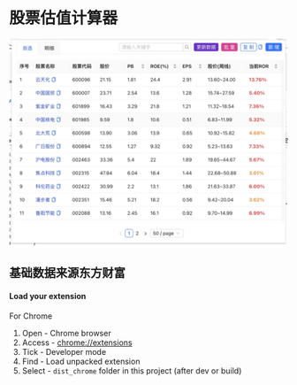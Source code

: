# 股票估值计算器
![](./screenshot/image.jpg)

## 基础数据来源东方财富

#### Load your extension
For Chrome
1. Open - Chrome browser
2. Access - [chrome://extensions](chrome://extensions)
3. Tick - Developer mode
4. Find - Load unpacked extension
5. Select - `dist_chrome` folder in this project (after dev or build)


